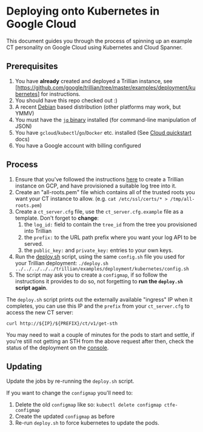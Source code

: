 Deploying onto Kubernetes in Google Cloud
=========================================

This document guides you through the process of spinning up an example CT
personality on Google Cloud using Kubernetes and Cloud Spanner.

Prerequisites
-------------

1. You have **already** created and deployed a Trillian instance, see
   [https://github.com/google/trillian/tree/master/examples/deployment/kubernetes]
   for instructions.
1. You should have this repo checked out :)
1. A recent [Debian](https://debian.org) based distribution (other platforms
   may work, but YMMV)
1. You must have the [`jq` binary](https://packages.debian.org/stretch/jq)
   installed (for command-line manipulation of JSON)
1. You have `gcloud`/`kubectl`/`go`/`Docker` etc. installed (See
   [Cloud quickstart](https://cloud.google.com/kubernetes-engine/docs/quickstart)
   docs)
1. You have a Google account with billing configured

Process
-------

1. Ensure that you've followed the instructions
   [here](https://github.com/google/trillian/tree/master/examples/deployment/kubernetes)
   to create a Trillian instance on GCP, and have provisioned a suitable log
   tree into it.
1. Create an "all-roots.pem" file which contains all of the trusted roots you
   want your CT instance to allow.
   (e.g. `cat /etc/ssl/certs/* > /tmp/all-roots.pem`)
1. Create a `ct_server.cfg` file, use the `ct_server.cfg.example` file as a template.
   Don't forget to **change**:
   1. the `log_id:` field to contain the `tree_id` from
      the tree you provisioned into Trillian
   1. the `prefix:` to the URL path prefix where you want your log API to be served.
   1. the `public_key:` and `private_key:` entries to your own keys.
1. Run the [deploy.sh](deploy.sh) script, using the same `config.sh` file you
   used for your Trillian deployment:
  `./deploy.sh ../../../../../trillian/examples/deployment/kubernetes/config.sh`
1. The script may ask you to create a `configmap`, if so follow the
   instructions it provides to do so, not forgetting to **run the `deploy.sh`
   script again**.

The `deploy.sh` script prints out the externally available "ingress" IP when it
completes, you can use this IP and the `prefix` from your `ct_server.cfg` to
access the new CT server:

`curl http://${IP}/${PREFIX}/ct/v1/get-sth`

You may need to wait a couple of minutes for the pods to start and settle, if
you're still not getting an STH from the above request after then, check the
status of the deployment on the [console](https://console.cloud.google.com).

Updating
--------

Update the jobs by re-running the `deploy.sh` script.

If you want to change the `configmap` you'll need to:
1. Delete the old `configmap` like so: `kubectl delete configmap ctfe-configmap`
1. Create the updated `configmap` as before
1. Re-run `deploy.sh` to force kubernetes to update the pods.


